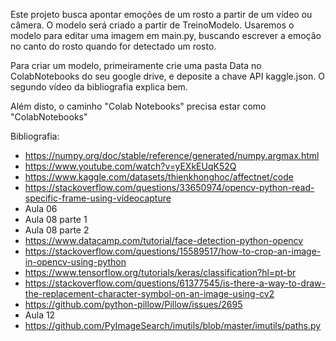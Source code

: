 Este projeto busca apontar emoções de um rosto a partir de um vídeo ou câmera.
O modelo será criado a partir de TreinoModelo.
Usaremos o modelo para editar uma imagem em main.py, buscando escrever a emoção no canto do rosto quando for detectado um rosto.

Para criar um modelo, primeiramente crie uma pasta Data no ColabNotebooks do seu google drive, e deposite a chave API kaggle.json. O segundo vídeo da bibliografia explica bem.

Além disto, o caminho "Colab Notebooks" precisa estar como "ColabNotebooks"

Bibliografia:
- https://numpy.org/doc/stable/reference/generated/numpy.argmax.html
- https://www.youtube.com/watch?v=yEXkEUqK52Q
- https://www.kaggle.com/datasets/thienkhonghoc/affectnet/code
- https://stackoverflow.com/questions/33650974/opencv-python-read-specific-frame-using-videocapture
- Aula 06
- Aula 08 parte 1
- Aula 08 parte 2
- https://www.datacamp.com/tutorial/face-detection-python-opencv
- https://stackoverflow.com/questions/15589517/how-to-crop-an-image-in-opencv-using-python
- https://www.tensorflow.org/tutorials/keras/classification?hl=pt-br
- https://stackoverflow.com/questions/61377545/is-there-a-way-to-draw-the-replacement-character-symbol-on-an-image-using-cv2
- https://github.com/python-pillow/Pillow/issues/2695
- Aula 12
- https://github.com/PyImageSearch/imutils/blob/master/imutils/paths.py